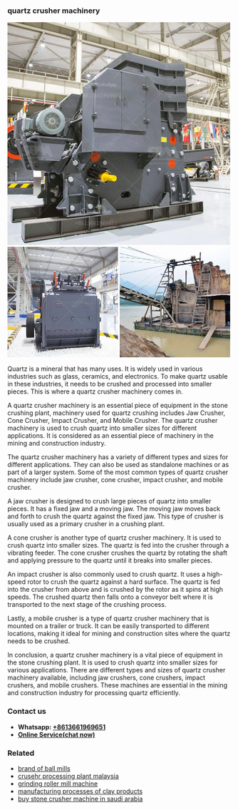 <h3>quartz crusher machinery</h3><img src='1706773547.jpg' alt=''><p>Quartz is a mineral that has many uses. It is widely used in various industries such as glass, ceramics, and electronics. To make quartz usable in these industries, it needs to be crushed and processed into smaller pieces. This is where a quartz crusher machinery comes in.</p><p>A quartz crusher machinery is an essential piece of equipment in the stone crushing plant, machinery used for quartz crushing includes Jaw Crusher, Cone Crusher, Impact Crusher, and Mobile Crusher. The quartz crusher machinery is used to crush quartz into smaller sizes for different applications. It is considered as an essential piece of machinery in the mining and construction industry.</p><p>The quartz crusher machinery has a variety of different types and sizes for different applications. They can also be used as standalone machines or as part of a larger system. Some of the most common types of quartz crusher machinery include jaw crusher, cone crusher, impact crusher, and mobile crusher.</p><p>A jaw crusher is designed to crush large pieces of quartz into smaller pieces. It has a fixed jaw and a moving jaw. The moving jaw moves back and forth to crush the quartz against the fixed jaw. This type of crusher is usually used as a primary crusher in a crushing plant.</p><p>A cone crusher is another type of quartz crusher machinery. It is used to crush quartz into smaller sizes. The quartz is fed into the crusher through a vibrating feeder. The cone crusher crushes the quartz by rotating the shaft and applying pressure to the quartz until it breaks into smaller pieces.</p><p>An impact crusher is also commonly used to crush quartz. It uses a high-speed rotor to crush the quartz against a hard surface. The quartz is fed into the crusher from above and is crushed by the rotor as it spins at high speeds. The crushed quartz then falls onto a conveyor belt where it is transported to the next stage of the crushing process.</p><p>Lastly, a mobile crusher is a type of quartz crusher machinery that is mounted on a trailer or truck. It can be easily transported to different locations, making it ideal for mining and construction sites where the quartz needs to be crushed.</p><p>In conclusion, a quartz crusher machinery is a vital piece of equipment in the stone crushing plant. It is used to crush quartz into smaller sizes for various applications. There are different types and sizes of quartz crusher machinery available, including jaw crushers, cone crushers, impact crushers, and mobile crushers. These machines are essential in the mining and construction industry for processing quartz efficiently.</p><h3>Contact us</h3><ul><li><strong>Whatsapp:&nbsp;<a href="https://wa.me/8613661969651">+8613661969651</a></strong></li><li><a href="https://swt.shibang-china.com/?git&amp;zhl&amp;quartz crusher machinery"><strong>Online Service(chat now)</strong></a></li></ul><h3>Related</h3><ul><li><a href='brand of ball mills.md'>brand of ball mills</a></li><li><a href='crusehr processing plant malaysia.md'>crusehr processing plant malaysia</a></li><li><a href='grinding roller mill machine.md'>grinding roller mill machine</a></li><li><a href='manufacturing processes of clay products.md'>manufacturing processes of clay products</a></li><li><a href='buy stone crusher machine in saudi arabia.md'>buy stone crusher machine in saudi arabia</a></li></ul>